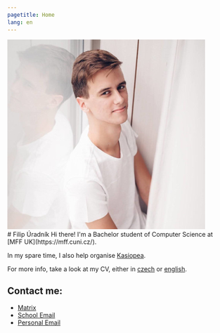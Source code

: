 ```yaml
---
pagetitle: Home
lang: en
---
```

<div id="profilepic_div"><img id="profilepic" src="data/profile_pic.jpg"/></div>
# Filip&nbsp;Úradník
Hi there! I'm a Bachelor student of Computer Science at [MFF UK](https://mff.cuni.cz/).

In my spare time, I also help organise [Kasiopea](https://kasiopea.matfyz.cz/uvod/).

For more info, take a look at my CV, either in [czech](https://github.com/furadnik/cv/releases/download/latest/uradnik_cv_cz.pdf)
or [english](https://github.com/furadnik/cv/releases/download/latest/uradnik_cv_en.pdf).

## Contact me:
* [Matrix](https://matrix.to/#/@furadnik:matrix.org)
* [School Email](mailto:filip.uradnik@mff.cuni.cz)
* [Personal Email](mailto:filip.uradnik9@gmail.com)
